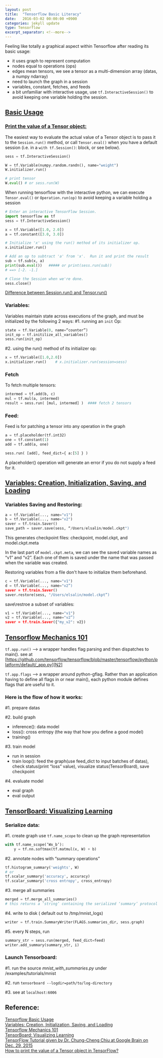 ```yaml
---
layout: post
title:  "Tensorflow Basic Literacy"
date:   2016-03-02 00:00:00 +0900
categories: jekyll update
type: Tensorflow
excerpt_separator: <!--more-->
---
```

<!--more-->
Feeling like totally a graphical aspect within Tensorflow after reading its basic usage:

- it uses graph to represent computation
- nodes equal to operations (ops)
- edges mean tensors, we see a tensor as a multi-dimension array (datas, a numpy ndarray)
- need to launch the graph in a session
- variables, constant, fetches, and feeds
- a bit unfamiliar with interactive usage, use `tf.InteractiveSession()` to avoid keeping one variable holding the session.

[Basic Usage][R1]
---

### [Print the value of a Tensor object:][R6]
The easiest way to evaluate the actual value of a Tensor object is to pass it to the `Session.run()` method, or call `Tensor.eval()` when you have a default session (i.e. in a `with tf.Session()`: block, or see below).

``` python
sess = tf.InteractiveSession()

W = tf.Variable(numpy.random.randn(), name="weight")
W.initializer.run()

# print tensor
W.eval() # or sess.run(W)
```

When running tensorflow with the interactive python, we can execute `Tensor.eval()` or `Operation.run(op)` to avoid keeping a variable holding a session

``` python
# Enter an interactive TensorFlow Session.
import tensorflow as tf
sess = tf.InteractiveSession()

x = tf.Variable([1.0, 2.0])
a = tf.constant([3.0, 3.0])

# Initialize 'x' using the run() method of its initializer op.
x.initializer.run()

# Add an op to subtract 'a' from 'x'.  Run it and print the result
sub = tf.sub(x, a)
print(sub.eval())   ##### or print(sess.run(sub))
# ==> [-2. -1.]

# Close the Session when we're done.
sess.close()
```

[Difference between Session.run() and Tensor.run()][N1]

### Variables:
Variables maintain state across executions of the graph, and must be initialized by the following 2 ways:
#1. running an `init` Op:

``` python
state = tf.Variable(0, name=“counter”)
init_op = tf.initilize_all_variables()
sess.run(init_op)
```
#2. using the run() method of its initializer op:

``` python
x = tf.Variable([1.0,2.0])
x.initializer.run()    # x.initializer.run(session=sess)
```

### Fetch
To fetch multiple tensors:

``` python
intermed = tf.add(b, c)
mul = tf.mul(a, intermed)
result = sess.run( [mul, intermed] )  #### fetch 2 tensors
```

### Feed:
Feed is for patching a tensor into any operation in the graph

``` python
a = tf.placeholder(tf.int32)
one = tf.constant(1)
add = tf.add(a, one)

sess.run( [add], feed_dict={ a:[5] } )
```
A placeholder() operation will generate an error if you do not supply a feed for it.

[Variables: Creation, Initialization, Saving, and Loading][R2]
---

### Variables Saving and Restoring:

``` python
a = tf.Variable(..., name="v1")
b = tf.Variable(..., name="v2")
saver = tf.train.Saver()
save_path = saver.save(sess, “/Users/elsalin/model.ckpt")
```
This generates checkpoint files: checkpoint, model.ckpt, and model.ckpt.meta

In the last part of `model.ckpt.meta`, we can see the saved variable names as “v1” and “v2”. Each one of them is saved under the name that was passed when the variable was created.

Restoring variables from a file don't have to initialize them beforehand.

``` python
c = tf.Variable(..., name="v1")
d = tf.Variable(..., name="v2”)
saver = tf.train.Saver()
saver.restore(sess, "/Users/elsalin/model.ckpt”)
```
save\restroe a subset of variables:

``` python
v1 = tf.Variable(..., name="v1")
v2 = tf.Variable(..., name="v2”)
saver = tf.train.Saver({"my_v2": v2})
```

[Tensorflow Mechanics 101][R3]
---

`tf.app.run()` —> a wrapper handles flag parsing and then dispatches to main(). see at [https://github.com/tensorflow/tensorflow/blob/master/tensorflow/python/platform/default/_app.py][N2]

`tf.app.flags` —> a wrapper around python-gflag. Rather than an application having to define all flags in or near main(), each python module defines flags that are useful to it.

### Here is the flow of how it works:

#1. prepare datas

#2. build graph

- inference(): data model
- loss(): cross entropy (the way that how you define a good model)
- training()

#3. train model

- run in session
- train loop(): feed the graph(use feed_dict to input batches of datas), check status(print “loss” value), visualize status(TensorBoard), save checkpoint

#4. evaluate model

- eval graph
- eval output

[TensorBoard: Visualizing Learning][R4]
---

### Serialize data:
#1. create graph
use `tf.name_scope` to clean up the graph representation

``` python
with tf.name_scope(‘Wx_b’):
    y = tf.nn.softmax(tf.matmul(x, W) + b)
```
#2. annotate nodes with “summary operations”

``` python
tf.histogram_summary('weights', W)
# or
tf.scalar_summary('accuracy', accuracy)
tf.scalar_summary('cross entropy', cross_entropy)
```
#3. merge all summaries

``` python
merged = tf.merge_all_summaries()
# this returns a ‘string’ containing the serialized ‘summary’ protocol buffer.
```
#4. write to disk ( default out to /tmp/mnist_logs)

``` python
writer = tf.train.SummaryWriter(FLAGS.summaries_dir, sess.graph)
```
#5. every N steps, run

``` python
summary_str = sess.run(merged, feed_dict=feed)
writer.add_summary(summary_str, i)
```

### Launch Tensorboard:
#1. run the source _mnist_with_summaries.py_ under /examples/tutorials/mnist

#2. run `tensorboard --logdir=path/to/log-directory`

#3. see at `localhost:6006`

Reference:
---
[Tensorflow Basic Usage][R1]<br />
[Variables: Creation, Initialization, Saving, and Loading][R2]<br />
[Tensorflow Mechanics 101][R3]<br />
[TensorBoard: Visualizing Learning][R4]<br />
[TensorFlow Tutorial given by Dr. Chung-Cheng Chiu at Google Brain on Dec. 29, 2015 ][R5]<br />
[How to print the value of a Tensor object in TensorFlow?][R6]

[R1]: https://www.tensorflow.org/versions/r0.7/get_started/basic_usage.html
[R2]: https://github.com/tensorflow/tensorflow/blob/master/tensorflow/g3doc/how_tos/variables/index.md
[R3]: https://github.com/tensorflow/tensorflow/blob/master/tensorflow/g3doc/tutorials/mnist/tf/index.md
[R4]: https://github.com/tensorflow/tensorflow/blob/master/tensorflow/g3doc/how_tos/summaries_and_tensorboard/index.md
[R5]: http://www.slideshare.net/tw_dsconf/tensorflow-tutorial
[R6]: http://stackoverflow.com/questions/33633370/how-to-print-the-value-of-a-tensor-object-in-tensorflow
[N1]: http://stackoverflow.com/questions/33610685/in-tensorflow-what-is-the-difference-between-session-run-and-tensor-eval
[N2]: https://github.com/tensorflow/tensorflow/blob/master/tensorflow/python/platform/default/_app.py
